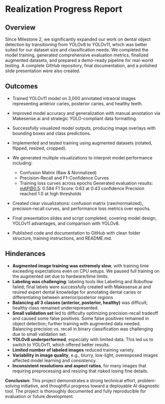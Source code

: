 # Realization Progress Report 
## Overview
Since Milestone 2, we significantly expanded our work on dental object detection by transitioning from YOLOv8 to YOLOv11, which was better suited for our dataset size and classification needs. We completed the model training, generated comprehensive evaluation metrics, finalized augmented datasets, and prepared a demo-ready pipeline for real-world testing. A complete GitHub repository, final documentation, and a polished slide presentation were also created.

## Outcomes
* Trained YOLOv11 model on 3,000 annotated intraoral images representing anterior caries, posterior caries, and healthy teeth.
* Improved model accuracy and generalization with manual annotation via Makesense.ai and strategic YOLO-compliant data formatting.
* Successfully visualized model outputs, producing image overlays with bounding boxes and class predictions.
* Implemented and tested training using augmented datasets (rotated, flipped, resized, cropped).
* We generated multiple visualizations to interpret model performance including:
  - Confusion Matrix (Raw & Normalized)
  - Precision-Recall and F1-Confidence Curves
  - Training loss curves across epochs Generated evaluation results:
mAP@0.5: 0.584
F1 Score: 0.63 at 0.43 confidence
Precision reached 1.0 at high thresholds
  
* Created clear visualizations: confusion matrix (raw/normalized), precision-recall curves, and performance loss metrics over epochs.
* Final presentation slides and script completed, covering model design, YOLOv11 advantages, and comparison with YOLOv8.
* Published code and documentation to GitHub with clean folder structure, training instructions, and README.md.

## Hinderances
- **Augmented image training was extremely slow**, with training time exceeding expectations even on CPU setups. We paused full training on the augmented set due to hardware/time limits.
- **Labeling was challenging**: labeling tools like LabelImg and Roboflow failed; final labels were successfully created with Makesense.ai and reuired expert dental knowledge for annotating dental caries or differentiating between anterior/posterior regions 
- **Balancing all 3 classes (anterior, posterior, healthy)** was difficult; healthy class remained underrepresented.
- **Small validation set** led to difficulty optimizing precision-recall tradeoff and caused some false positives. Some false positives remained in object detection; further training with augmented data needed. Balancing precision vs. recall in binary classification was challenging due to small validation set.
- **YOLOv8 underperformed**, especially with limited data. This led us to switch to YOLOv11, which offered better results.
- **Limited number of labeled images** reduced training variety.
- **Variability in image quality**, e.g., blurry, low-light, overexposed images affected model learning and consistency.
- **Inconsistent resolutions and aspect ratios**, for many images that requiring preprocessing and resizing that risked losing fine details.

**Conclusion:** This project demonstrates a strong technical effort, problem-solving initiative, and thoughtful progress toward a deployable AI diagnostic tool. The project is thoroughly documented and fully reproducible for evaluation or future development.


